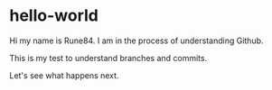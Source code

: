 # hello-world

Hi my name is Rune84. I am in the process of understanding Github.

This is my test to understand branches and commits.

Let's see what happens next.
